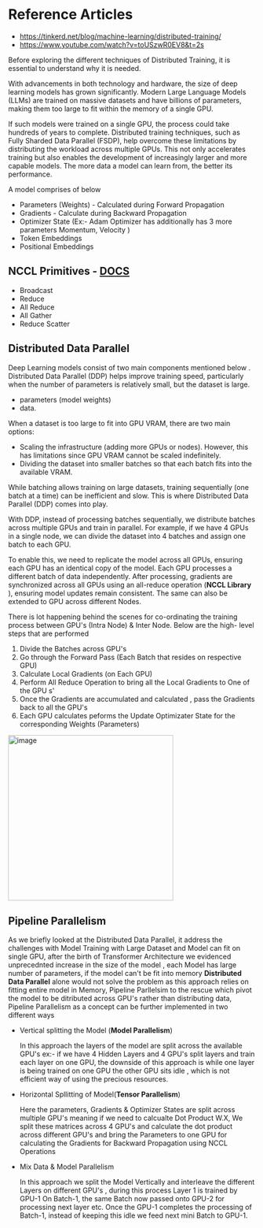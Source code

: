 # Reference Articles
  - https://tinkerd.net/blog/machine-learning/distributed-training/
   - https://www.youtube.com/watch?v=toUSzwR0EV8&t=2s
   

Before exploring the different techniques of Distributed Training, it is essential to understand why it is needed.

With advancements in both technology and hardware, the size of deep learning models has grown significantly. Modern Large Language Models (LLMs) are trained on massive datasets and have billions of parameters, making them too large to fit within the memory of a single GPU.

If such models were trained on a single GPU, the process could take hundreds of years to complete. Distributed training techniques, such as Fully Sharded Data Parallel (FSDP), help overcome these limitations by distributing the workload across multiple GPUs. This not only accelerates training but also enables the development of increasingly larger and more capable models. The more data a model can learn from, the better its performance.

A model comprises of below 
- Parameters (Weights) - Calculated during Forward Propagation
- Gradients - Calculate during Backward Propagation
- Optimizer State (Ex:- Adam Optimizer has additionally has 3 more parameters Momentum, Velocity )
- Token Embeddings
- Positional Embeddings
  

NCCL Primitives - [DOCS](https://docs.nvidia.com/deeplearning/nccl/user-guide/docs/usage/collectives.html)
---------------
- Broadcast
- Reduce
- All Reduce
- All Gather
- Reduce Scatter

Distributed Data Parallel 
----------------------------
Deep Learning models consist of two main components mentioned below . Distributed Data Parallel (DDP) helps improve training speed, particularly when the number of parameters is relatively small, but the dataset is large.
- parameters (model weights)
- data. 

When a dataset is too large to fit into GPU VRAM, there are two main options:

- Scaling the infrastructure (adding more GPUs or nodes). However, this has limitations since GPU VRAM cannot be scaled indefinitely.
- Dividing the dataset into smaller batches so that each batch fits into the available VRAM.

While batching allows training on large datasets, training sequentially (one batch at a time) can be inefficient and slow. This is where Distributed Data Parallel (DDP) comes into play.

With DDP, instead of processing batches sequentially, we distribute batches across multiple GPUs and train in parallel. For example, if we have 4 GPUs in a single node, we can divide the dataset into 4 batches and assign one batch to each GPU.

To enable this, we need to replicate the model across all GPUs, ensuring each GPU has an identical copy of the model. Each GPU processes a different batch of data independently. After processing, gradients are synchronized across all GPUs using an all-reduce operation (**NCCL Library** ), ensuring model updates remain consistent. The same can also be extended to GPU across different Nodes.

There is lot happening behind the scenes for co-ordinating the training process between GPU's (Intra Node) & Inter Node. Below are the high- level steps that are performed

1. Divide the Batches across GPU's
2. Go through the Forward Pass (Each Batch that resides on respective GPU)
3. Calculate Local Gradients (on Each GPU)
4. Perform All Reduce Operation to bring all the Local Gradients to One of the GPU s'
5. Once the Gradients are accumulated and calculated , pass the Gradients back to all the GPU's
6. Each GPU calculates peforms the Update Optimizater State for the corresponding Weights (Parameters)

<img width="336" alt="image" src="https://github.com/user-attachments/assets/dd1c3bf1-f629-49c7-8d5c-ca92707426aa" />


Pipeline Parallelism
---------------------------
As we briefly looked at the Distributed Data Parallel, it address the challenges with Model Training with Large Dataset and Model can fit on single GPU, after the birth of Transformer Architecture we evidenced unprecednted increase in the size of the model , each Model has large number
of parameters, if the model can't be fit into memory **Distributed Data Parallel** alone would not solve the problem as this approach relies on fitting entire model in Memory, Pipeline Parllelsim to the rescue which pivot the model to be ditributed across GPU's rather than distributing data, Pipeline Parallelism as a concept can be further implemented in two different ways

 - Vertical splitting the Model (**Model Parallelism**)

    In this approach the layers of the model are split across the available GPU's ex:- if we have 4 Hidden Layers and 4 GPU's split layers and train each layer on one GPU,
    the downside of this approach is while one layer is being trained on one GPU the other GPU sits idle , which is not efficient way of using the precious resources.
   
 - Horizontal Spllitting of Model(**Tensor Parallelism**)

    Here the parameters, Gradients & Optimizer States are split across multiple GPU's meaning if we need to calcualte Dot Product W.X, We split these matrices across 4 GPU's and calculate
    the dot product across different GPU's and bring the Parameters to one GPU for calculating the Gradients for Backward Propagation using NCCL Operations

 - Mix Data & Model Parallelism

    In this approach we split the Model Vertically and interleave the different Layers on different GPU's , during this process Layer 1 is trained by GPU-1 On Batch-1, the same Batch now 
    passed onto GPU-2 for processing next layer etc. Once the GPU-1 completes the processing of Batch-1, instead of keeping this idle we feed next mini Batch to GPU-1.

   
   





